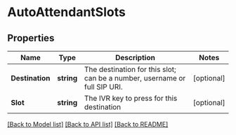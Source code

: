 # AutoAttendantSlots

## Properties

Name | Type | Description | Notes
------------ | ------------- | ------------- | -------------
**Destination** | **string** | The destination for this slot; can be a number, username or full SIP URI. | [optional] 
**Slot** | **string** | The IVR key to press for this destination | [optional] 

[[Back to Model list]](../README.md#documentation-for-models) [[Back to API list]](../README.md#documentation-for-api-endpoints) [[Back to README]](../README.md)



